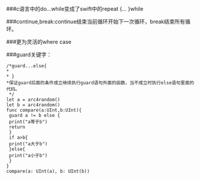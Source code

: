 ###c语言中的do...while变成了swift中的repeat {... }while



###continue,break:continue结束当前循环开始下一次循环，break结束所有循环。

###更为灵活的where case


###guard关键字：
```
/*guard...else{
*
* }
*保证guard后面的条件成立继续执行guard语句外面的函数，当不成立时执行else语句里面的代码。
 */
let a = arc4random()
let b = arc4random()
func compare(a:UInt,b:UInt){
 guard a != b else {
 print("a等于b")
 return
 }
 if a>b{
 print("a大于b")
 }else{
 print("a小于b")
 }
}
compare(a: UInt(a), b: UInt(b))
```
    
